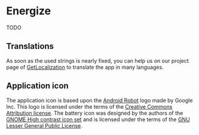 # Energize

TODO

## Translations
As soon as the used strings is nearly fixed, you can help us on our project page of [GetLocalization][1] to translate the app in many languages.

## Application icon
The application icon is based upon the [Android Robot][3] logo made by Google Inc. This logo is licensed under the terms of the [Creative Commons Attribution license][4]. The battery icon was designed by the authors of the [GNOME High contrast icon set][5] and is licensed under the terms of the [GNU Lesser General Public License][6].

 [1]: http://www.getlocalization.com/energize
 [2]: http://www.mentalrey.it
 [3]: http://developer.android.com/distribute/googleplay/promote/brand.html
 [4]: http://developer.android.com/license.html#attribution
 [5]: http://commons.wikimedia.org/wiki/GNOME_High_contrast_icons/authors
 [6]: http://www.gnu.org/licenses/lgpl.html
